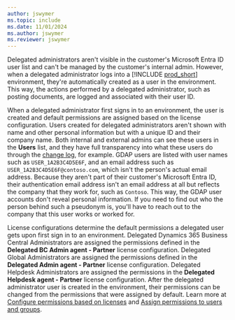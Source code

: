 ```yaml
---
author: jswymer
ms.topic: include
ms.date: 11/01/2024
ms.author: jswymer
ms.reviewer: jswymer
---
```


Delegated administrators aren't visible in the customer's Microsoft Entra ID user list and can't be managed by the customer's internal admin. However, when a delegated administrator logs into a [!INCLUDE [prod_short](prod_short.md)] environment, they're automatically created as a user in the environment. This way, the actions performed by a delegated administrator, such as posting documents, are logged and associated with their user ID.

When a delegated administrator first signs in to an environment, the user is created and default permissions are assigned based on the license configuration. Users created for delegated administrators aren't shown with name and other personal information but with a unique ID and their company name. Both internal and external admins can see these users in the **Users** list, and they have full transparency into what these users do through the [change log](/dynamics365/business-central/across-log-changes), for example. GDAP users are listed with user names such as `USER_1A2B3C4D5E6F`, and an email address such as `USER_1A2B3C4D5E6F@contoso.com`, which isn't the person's actual email address. Because they aren't part of their customer's Microsoft Entra ID, their authentication email address isn't an email address at all but reflects the company that they work for, such as `Contoso`. This way, the GDAP user accounts don't reveal personal information. If you need to find out who the person behind such a pseudonym is, you'll have to reach out to the company that this user works or worked for.  

License configurations determine the default permissions a delegated user gets upon first sign in to an environment. Delegated Dynamics 365 Business Central Administrators are assigned the permissions defined in the **Delegated BC Admin agent - Partner** license configuration. Delegated Global Administrators are assigned the permissions defined in the **Delegated Admin agent - Partner** license configuration. Delegated Helpdesk Administrators are assigned the permissions in the **Delegated Helpdesk agent - Partner** license configuration. After the delegated administrator user is created in the environment, their permissions can be changed from the permissions that were assigned by default. Learn more at [Configure permissions based on licenses](/dynamics365/business-central/ui-how-users-permissions#licensespermissions) and [Assign permissions to users and groups](/dynamics365/business-central/ui-define-granular-permissions).
